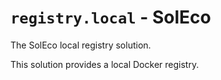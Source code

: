 # `registry.local` - SolEco

The SolEco local registry solution.  

This solution provides a local Docker registry.  
